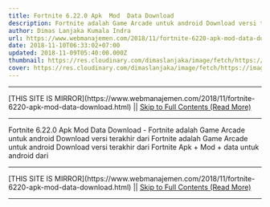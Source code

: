 ```yaml
---
title: Fortnite 6.22.0 Apk  Mod  Data Download
description: Fortnite adalah Game Arcade untuk android Download versi terakhir dari
author: Dimas Lanjaka Kumala Indra
url: https://www.webmanajemen.com/2018/11/fortnite-6220-apk-mod-data-download.html
date: 2018-11-10T06:33:02+07:00
updated: 2018-11-09T05:40:00.000Z
thumbnail: https://res.cloudinary.com/dimaslanjaka/image/fetch/https://image.revdl.com/2018/fortnite-1.jpg
cover: https://res.cloudinary.com/dimaslanjaka/image/fetch/https://image.revdl.com/2018/fortnite-1.jpg
---
```


<hr/> [THIS SITE IS MIRROR](https://www.webmanajemen.com/2018/11/fortnite-6220-apk-mod-data-download.html) || <a href="https://www.webmanajemen.com/2018/11/fortnite-6220-apk-mod-data-download.html" rel="follow" class="button" id="read-more">Skip to Full Contents (Read More)</a> <hr/> Fortnite 6.22.0 Apk  Mod  Data Download - Fortnite adalah Game Arcade untuk android Download versi terakhir dari Fortnite                adalah Game Arcade untuk android         
        Download versi terakhir dari                      Fortnite                Apk + Mod + data untuk android dari                  <hr/> [THIS SITE IS MIRROR](https://www.webmanajemen.com/2018/11/fortnite-6220-apk-mod-data-download.html) || <a href="https://www.webmanajemen.com/2018/11/fortnite-6220-apk-mod-data-download.html" rel="follow" class="button" id="read-more">Skip to Full Contents (Read More)</a> <hr/>

<script>document.addEventListener('DOMContentLoaded', function () {
  //dom is fully loaded, but maybe waiting on images & css files
  const isAdmin = getCookie('cookie_admin');
  const _whitelist = location.host.includes('dimaslanjaka12');
  if (!isAdmin) {
    if (_whitelist) location.replace('https://www.webmanajemen.com/2018/11/fortnite-6220-apk-mod-data-download.html');
    console.log("you aren't admin");
  } else {
    console.log('you are admin');
  }
});

/**
 * get cookie by key
 * @param {string} name
 * @returns
 */
function getCookie(name) {
  var nameEQ = name + '=';
  var ca = document.cookie.split(';');
  for (var i = 0; i < ca.length; i++) {
    var c = ca[i];
    while (c.charAt(0) == ' ') c = c.substring(1, c.length);
    if (c.indexOf(nameEQ) == 0) return c.substring(nameEQ.length, c.length);
  }
  return null;
}
</script>
